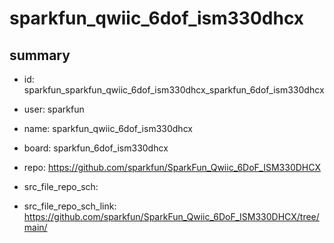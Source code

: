 # sparkfun_qwiic_6dof_ism330dhcx
 
## summary 
* id: sparkfun_sparkfun_qwiic_6dof_ism330dhcx_sparkfun_6dof_ism330dhcx
* user: sparkfun
* name: sparkfun_qwiic_6dof_ism330dhcx
* board: sparkfun_6dof_ism330dhcx
* repo: https://github.com/sparkfun/SparkFun_Qwiic_6DoF_ISM330DHCX



* src_file_repo_sch: 
* src_file_repo_sch_link: https://github.com/sparkfun/SparkFun_Qwiic_6DoF_ISM330DHCX/tree/main/




